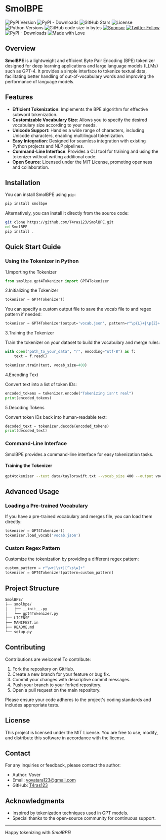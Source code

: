 # SmolBPE

![PyPI Version](https://img.shields.io/pypi/v/smolbpe) ![PyPI - Downloads](https://img.shields.io/pypi/dm/smolbpe) ![GitHub Stars](https://img.shields.io/github/stars/T4ras123/SmolBPE?style=social) ![License](https://img.shields.io/github/license/T4ras123/SmolBPE) ![Python Versions](https://img.shields.io/pypi/pyversions/smolbpe) ![GitHub code size in bytes](https://img.shields.io/github/languages/code-size/T4ras123/SmolBPE) [![Sponsor](https://img.shields.io/badge/sponsor-GitHub%20Sponsors-critical)](https://github.com/sponsors/T4ras123) [![Twitter Follow](https://img.shields.io/twitter/follow/yourusername?style=social)](https://twitter.com/Vover163) ![PyPI - Downloads](https://img.shields.io/pypi/dt/smolbpe) ![Made with Love](https://img.shields.io/badge/Made%20with-%E2%9D%A4-red)

## Overview

**SmolBPE** is a lightweight and efficient Byte Pair Encoding (BPE) tokenizer designed for deep learning applications and large language models (LLMs) such as GPT-4. It provides a simple interface to tokenize textual data, facilitating better handling of out-of-vocabulary words and improving the performance of language models.

## Features

- **Efficient Tokenization**: Implements the BPE algorithm for effective subword tokenization.
- **Customizable Vocabulary Size**: Allows you to specify the desired vocabulary size according to your needs.
- **Unicode Support**: Handles a wide range of characters, including Unicode characters, enabling multilingual tokenization.
- **Easy Integration**: Designed for seamless integration with existing Python projects and NLP pipelines.
- **Command-Line Interface**: Provides a CLI tool for training and using the tokenizer without writing additional code.
- **Open Source**: Licensed under the MIT License, promoting openness and collaboration.

## Installation

You can install SmolBPE using `pip`:

```sh
pip install smolbpe
```

Alternatively, you can install it directly from the source code:

```sh
git clone https://github.com/T4ras123/SmolBPE.git
cd SmolBPE
pip install .
```

## Quick Start Guide

### Using the Tokenizer in Python

1.Importing the Tokenizer

  ```python
  from smolbpe.gpt4Tokenizer import GPT4Tokenizer
  ```

2.Initializing the Tokenizer

  ```python
  tokenizer = GPT4Tokenizer()
  ```

  You can specify a custom output file to save the vocab file to and regex pattern if needed:

  ```python
  tokenizer = GPT4Tokenizer(output='vocab.json', pattern=r"\p{L}+|\p{Z}+|\p{N}+|[\p{P}&&[^.]]")
  ```

3.Training the Tokenizer

  Train the tokenizer on your dataset to build the vocabulary and merge rules:

  ```python
  with open("path_to_your_data", "r", encoding="utf-8") as f:
      text = f.read()

  tokenizer.train(text, vocab_size=400)
  ```

4.Encoding Text

  Convert text into a list of token IDs:

  ```python
  encoded_tokens = tokenizer.encode("Tokenizing isn't real")
  print(encoded_tokens)
  ```

5.Decoding Tokens

Convert token IDs back into human-readable text:

```python
decoded_text = tokenizer.decode(encoded_tokens)
print(decoded_text)
```

### Command-Line Interface

SmolBPE provides a command-line interface for easy tokenization tasks.

#### Training the Tokenizer

```sh
gpt4tokenizer --text data/taylorswift.txt --vocab_size 400 --output vocab.json
```

## Advanced Usage

### Loading a Pre-trained Vocabulary

If you have a pre-trained vocabulary and merges file, you can load them directly:

```python
tokenizer = GPT4Tokenizer()
tokenizer.load_vocab('vocab.json')
```

### Custom Regex Pattern

Customize the tokenization by providing a different regex pattern:

```python
custom_pattern = r"\w+|\s+|[^\s\w]+"
tokenizer = GPT4Tokenizer(pattern=custom_pattern)
```

## Project Structure

```sh
SmolBPE/
├── smolbpe/
│   ├── __init__.py
│   └── gpt4Tokenizer.py
├── LICENSE
├── MANIFEST.in
├── README.md
└── setup.py
```

## Contributing

Contributions are welcome! To contribute:

1. Fork the repository on GitHub.
2. Create a new branch for your feature or bug fix.
3. Commit your changes with descriptive commit messages.
4. Push your branch to your forked repository.
5. Open a pull request on the main repository.

Please ensure your code adheres to the project's coding standards and includes appropriate tests.

## License

This project is licensed under the MIT License. You are free to use, modify, and distribute this software in accordance with the license.

## Contact

For any inquiries or feedback, please contact the author:

- Author: Vover
- Email: <vovatara123@gmail.com>
- GitHub: [T4ras123](https://github.com/T4ras123)

## Acknowledgments

- Inspired by tokenization techniques used in GPT models.
- Special thanks to the open-source community for continuous support.

----
Happy tokenizing with *SmolBPE*!
